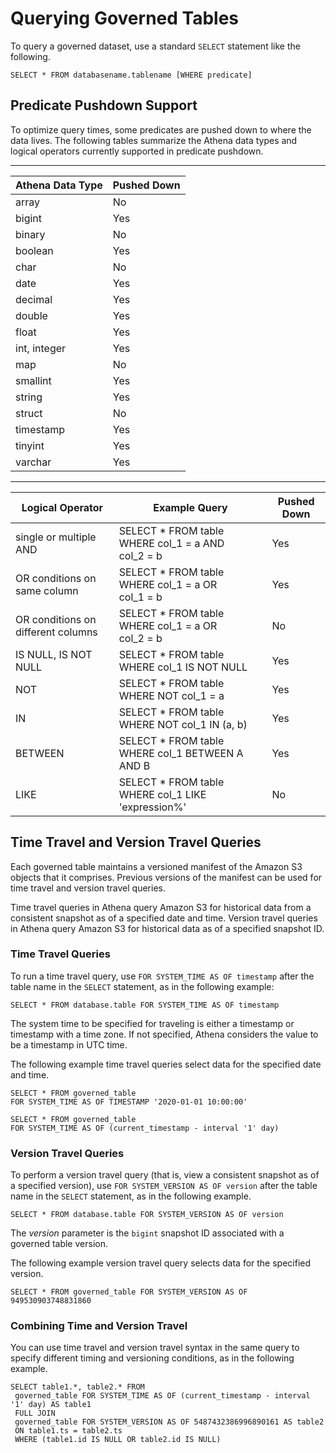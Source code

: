 # Querying Governed Tables<a name="lf-governed-tables-querying"></a>

To query a governed dataset, use a standard `SELECT` statement like the following\.

```
SELECT * FROM databasename.tablename [WHERE predicate]
```

## Predicate Pushdown Support<a name="lf-governed-tables-querying-predicate-pushdown"></a>

To optimize query times, some predicates are pushed down to where the data lives\. The following tables summarize the Athena data types and logical operators currently supported in predicate pushdown\.


****  

| Athena Data Type | Pushed Down | 
| --- | --- | 
| array | No | 
| bigint | Yes | 
| binary | No | 
| boolean | Yes | 
| char | No | 
| date | Yes | 
| decimal | Yes | 
| double | Yes | 
| float | Yes | 
| int, integer | Yes | 
| map | No | 
| smallint | Yes | 
| string | Yes | 
| struct | No | 
| timestamp | Yes | 
| tinyint | Yes | 
| varchar | Yes | 


****  

| Logical Operator | Example Query | Pushed Down | 
| --- | --- | --- | 
| single or multiple AND | SELECT \* FROM table WHERE col\_1 = a AND col\_2 = b | Yes | 
| OR conditions on same column | SELECT \* FROM table WHERE col\_1 = a OR col\_1 = b | Yes | 
| OR conditions on different columns | SELECT \* FROM table WHERE col\_1 = a OR col\_2 = b | No | 
| IS NULL, IS NOT NULL | SELECT \* FROM table WHERE col\_1 IS NOT NULL | Yes | 
| NOT | SELECT \* FROM table WHERE NOT col\_1 = a | Yes | 
| IN | SELECT \* FROM table WHERE NOT col\_1 IN \(a, b\) | Yes | 
| BETWEEN | SELECT \* FROM table WHERE col\_1 BETWEEN A AND B | Yes | 
| LIKE | SELECT \* FROM table WHERE col\_1 LIKE 'expression%' | No | 

## Time Travel and Version Travel Queries<a name="lf-governed-tables-time-travel-and-version-travel-queries"></a>

Each governed table maintains a versioned manifest of the Amazon S3 objects that it comprises\. Previous versions of the manifest can be used for time travel and version travel queries\.

Time travel queries in Athena query Amazon S3 for historical data from a consistent snapshot as of a specified date and time\. Version travel queries in Athena query Amazon S3 for historical data as of a specified snapshot ID\.

### Time Travel Queries<a name="lf-governed-tables-example-syntax-time-travel"></a>

To run a time travel query, use `FOR SYSTEM_TIME AS OF timestamp` after the table name in the `SELECT` statement, as in the following example:

```
SELECT * FROM database.table FOR SYSTEM_TIME AS OF timestamp
```

The system time to be specified for traveling is either a timestamp or timestamp with a time zone\. If not specified, Athena considers the value to be a timestamp in UTC time\. 

The following example time travel queries select data for the specified date and time\.

```
SELECT * FROM governed_table 
FOR SYSTEM_TIME AS OF TIMESTAMP '2020-01-01 10:00:00'
```

```
SELECT * FROM governed_table 
FOR SYSTEM_TIME AS OF (current_timestamp - interval '1' day)
```

### Version Travel Queries<a name="lf-governed-tables-example-syntax-version-travel"></a>

To perform a version travel query \(that is, view a consistent snapshot as of a specified version\), use `FOR SYSTEM_VERSION AS OF version` after the table name in the `SELECT` statement, as in the following example\. 

```
SELECT * FROM database.table FOR SYSTEM_VERSION AS OF version
```

The *version* parameter is the `bigint` snapshot ID associated with a governed table version\.

The following example version travel query selects data for the specified version\.

```
SELECT * FROM governed_table FOR SYSTEM_VERSION AS OF 949530903748831860
```

### Combining Time and Version Travel<a name="lf-governed-tables-combining-time-and-version-travel"></a>

You can use time travel and version travel syntax in the same query to specify different timing and versioning conditions, as in the following example\.

```
SELECT table1.*, table2.* FROM 
 governed_table FOR SYSTEM_TIME AS OF (current_timestamp - interval '1' day) AS table1 
 FULL JOIN 
 governed_table FOR SYSTEM_VERSION AS OF 5487432386996890161 AS table2 
 ON table1.ts = table2.ts 
 WHERE (table1.id IS NULL OR table2.id IS NULL)
```